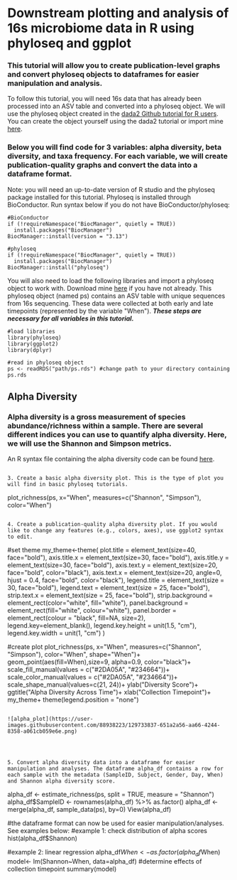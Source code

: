 # Downstream plotting and analysis of 16s microbiome data in R using phyloseq and ggplot
### This tutorial will allow you to create publication-level graphs and convert phyloseq objects to dataframes for easier manipulation and analysis.

To follow this tutorial, you will need 16s data that has already been processed into an ASV table and converted into a phyloseq object. We will use the phyloseq object created in the [dada2 Github tutorial for R users](https://benjjneb.github.io/dada2/tutorial.html). You can create the object yourself using the dada2 tutorial or import mine [here](https://github.com/mfrankz/microbiome/blob/main/ps.rds). 

### Below you will find code for 3 variables: alpha diversity, beta diversity, and taxa frequency. For each variable, we will create publication-quality graphs and convert the data into a dataframe format.

Note: you will need an up-to-date version of R studio and the phyloseq package installed for this tutorial. Phyloseq is installed through BioConductor. Run syntax below if you do not have BioConductor/phyloseq:
```
#BioConductor
if (!requireNamespace("BiocManager", quietly = TRUE))
  install.packages("BiocManager")
BiocManager::install(version = "3.13") 

#phyloseq
if (!requireNamespace("BiocManager", quietly = TRUE))
  install.packages("BiocManager")
BiocManager::install("phyloseq")
```
You will also need to load the following libraries and import a phyloseq object to work with. Download mine [here](https://github.com/mfrankz/microbiome/blob/main/ps.rds) if you have not already.
This phyloseq object (named ps) contains an ASV table with unique sequences from 16s sequencing. These data were collected at both early and late timepoints (represented by the variable "When"). ***These steps are necessary for all variables in this tutorial.***

```
#load libraries
library(phyloseq)
library(ggplot2)
library(dplyr)

#read in phyloseq object
ps <- readRDS("path/ps.rds") #change path to your directory containing ps.rds
```

## Alpha Diversity 
### Alpha diversity is a gross measurement of species abundance/richness within a sample. There are several different indices you can use to quantify alpha diversity. Here, we will use the Shannon and Simpson metrics.
An R syntax file containing the alpha diversity code can be found [here](https://github.com/mfrankz/microbiome/blob/main/phyloseq_alpha.R).


```

3. Create a basic alpha diversity plot. This is the type of plot you will find in basic phyloseq tutorials.
```
plot_richness(ps, x="When", measures=c("Shannon", "Simpson"), color="When")
```

4. Create a publication-quality alpha diversity plot. If you would like to change any features (e.g., colors, axes), use ggplot2 syntax to edit.
```
#set theme
my_theme<-theme(
  plot.title = element_text(size=40, face="bold"),
  axis.title.x = element_text(size=30, face="bold"),
  axis.title.y = element_text(size=30, face="bold"),
  axis.text.y = element_text(size=20, face="bold", color="black"),
  axis.text.x = element_text(size=20, angle=0, hjust = 0.4, face="bold", color="black"),
  legend.title = element_text(size = 30, face="bold"),
  legend.text = element_text(size = 25, face="bold"),
  strip.text.x = element_text(size = 25, face="bold"), 
  strip.background = element_rect(color="white", fill="white"),
  panel.background = element_rect(fill="white", colour="white"),
  panel.border = element_rect(colour = "black", fill=NA, size=2),
  legend.key=element_blank(),
  legend.key.height = unit(1.5, "cm"),
  legend.key.width = unit(1, "cm")
) 

#create plot
plot_richness(ps, x="When", measures=c("Shannon", "Simpson"), 
                 color="When", shape="When")+   
  geom_point(aes(fill=When),size=9, alpha=0.9, color="black")+
  scale_fill_manual(values = c("#2DA05A", "#234664"))+
  scale_color_manual(values = c("#2DA05A", "#234664"))+
  scale_shape_manual(values=c(21, 24))+
  ylab("Diversity Score")+
  ggtitle("Alpha Diversity Across Time")+ 
  xlab("Collection Timepoint")+
  my_theme+
  theme(legend.position = "none")
```

![alpha_plot](https://user-images.githubusercontent.com/88938223/129733837-651a2a56-aa66-4244-8358-a061cb059e6e.png)




5. Convert alpha diversity data into a dataframe for easier manipulation and analyses. The dataframe alpha_df contains a row for each sample with the metadata (SampleID, Subject, Gender, Day, When) and Shannon alpha diversity score.
```
alpha_df <- estimate_richness(ps, split = TRUE, measure = "Shannon")
alpha_df$SampleID <- rownames(alpha_df) %>%
  as.factor()
alpha_df <- merge(alpha_df, sample_data(ps), by=0)
View(alpha_df)

#the dataframe format can now be used for easier manipulation/analyses. See examples below: 
#example 1: check distribution of alpha scores
hist(alpha_df$Shannon)

#example 2: linear regression
alpha_df$When<-as.factor(alpha_df$When)
model<- lm(Shannon~When, data=alpha_df) #determine effects of collection timepoint
summary(model)
```
